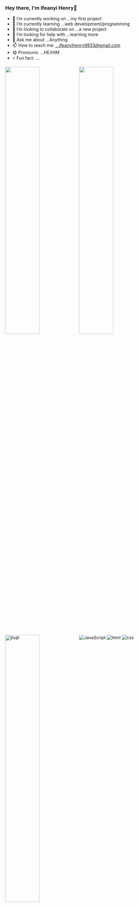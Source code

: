 ### Hey there, I'm Ifeanyi Henry👋

- 🔭 I’m currently working on ...my first project
- 🌱 I’m currently learning ...web development/programming
- 👯 I’m looking to collaborate on ...a new project
- 🤔 I’m looking for help with ...learning more
- 💬 Ask me about ...Anything
- 📫 How to reach me: ...ifeanyihenry9933@gmail.com
- 😄 Pronouns: ...HE/HIM
- ⚡ Fun fact: ...

<img align="left" width="47%" src="https://github-readme-stats.vercel.app/api?username=Gold5050&show_icons=true&theme=radical"/>
<img align="left" width="47%" src="https://github-readme-stats.vercel.app/api/top-langs/?username=Gold5050&layout=compact"/>

<img alt= "PHP"  align="left" width="47%" src="https://img.shields.io/badge/php-%23777BB4.svg?style=for-the-badge&logo=php&logoColor=white">
<img alt="JavaScript" src="https://img.shields.io/badge/javascript-%23323330.svg?style=for-the-badge&logo=javascript&logoColor=%23F7DF1E"/>
<img alt="html" src="https://img.shields.io/badge/html5-%23E34F26.svg?style=for-the-badge&amp;logo=html5&amp;logoColor=white" style="max-width: 100%";/>
<img alt="css" src="https://img.shields.io/badge/css3-%231572B6.svg?style=for-the-badge&amp;logo=css3&amp;logoColor=white" style="max-width: 100%";/>

